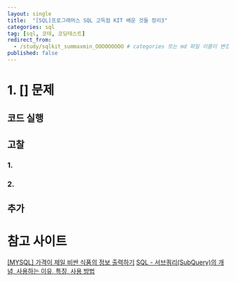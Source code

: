 ```yaml
---
layout: single
title:  "[SQL]프로그래머스 SQL 고득점 KIT 배운 것들 정리3"
categories: sql
tag: [sql, 코테, 코딩테스트]
redirect_from:
  - /study/sqlkit_summaxmin_OOOOOOOOO # categories 또는 md 파일 이름이 변경되더라도 이 포스트로 올 수 있도록 redirect\
published: false
---
```


# 1. [] 문제

## 코드 실행


## 고찰

### 1. 

### 2. 


## 추가

# 참고 사이트
[[MYSQL] 가격이 제일 비싼 식품의 정보 출력하기](https://suminii.tistory.com/entry/MYSQL-%EA%B0%80%EA%B2%A9%EC%9D%B4-%EC%A0%9C%EC%9D%BC-%EB%B9%84%EC%8B%BC-%EC%8B%9D%ED%92%88%EC%9D%98-%EC%A0%95%EB%B3%B4-%EC%B6%9C%EB%A0%A5%ED%95%98%EA%B8%B0)
[SQL - 서브쿼리(SubQuery)의 개념, 사용하는 이유, 특징, 사용 방법](https://luvris2.tistory.com/514#google_vignette)
